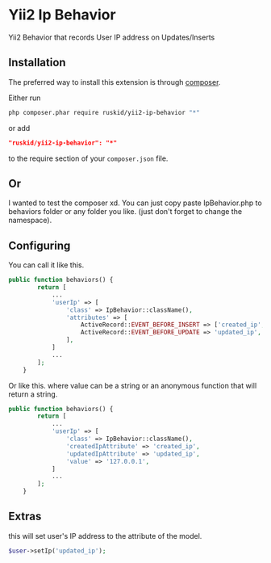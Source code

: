 Yii2 Ip Behavior
================

Yii2 Behavior that records User IP address on Updates/Inserts

Installation
------------

The preferred way to install this extension is through [composer](http://getcomposer.org/download/).

Either run

```sh
php composer.phar require ruskid/yii2-ip-behavior "*"
```

or add

```json
"ruskid/yii2-ip-behavior": "*"
```

to the require section of your `composer.json` file.

Or
------------
I wanted to test the composer xd. You can just copy paste IpBehavior.php to behaviors folder or any folder you like. (just don't forget to change the namespace).

Configuring
--------------------------
You can call it like this.

```php
public function behaviors() {
        return [
            ...
            'userIp' => [
                'class' => IpBehavior::className(),
                'attributes' => [
                    ActiveRecord::EVENT_BEFORE_INSERT => ['created_ip', 'updated_ip'],
                    ActiveRecord::EVENT_BEFORE_UPDATE => 'updated_ip',
                ],
            ]
            ...
        ];
    }
```

Or like this. where value can be a string or an anonymous function that will return a string.
```php
public function behaviors() {
        return [
            ...
            'userIp' => [
                'class' => IpBehavior::className(),
                'createdIpAttribute' => 'created_ip',
                'updatedIpAttribute' => 'updated_ip',
                'value' => '127.0.0.1',
            ]
            ...
        ];
    }
```

Extras
--------------------------
this will set user's IP address to the attribute of the model.
```php
$user->setIp('updated_ip');
```


